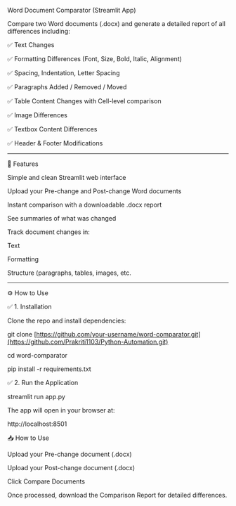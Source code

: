 
Word Document Comparator (Streamlit App)

Compare two Word documents (.docx) and generate a detailed report of all differences including:

✅ Text Changes

✅ Formatting Differences (Font, Size, Bold, Italic, Alignment)

✅ Spacing, Indentation, Letter Spacing

✅ Paragraphs Added / Removed / Moved

✅ Table Content Changes with Cell-level comparison

✅ Image Differences

✅ Textbox Content Differences

✅ Header & Footer Modifications

---

🚀 Features

Simple and clean Streamlit web interface

Upload your Pre-change and Post-change Word documents

Instant comparison with a downloadable .docx report

See summaries of what was changed

Track document changes in:

Text

Formatting

Structure (paragraphs, tables, images, etc.

---

⚙️ How to Use

✅ 1. Installation

Clone the repo and install dependencies:

git clone [https://github.com/your-username/word-comparator.git](https://github.com/Prakriti1103/Python-Automation.git)

cd word-comparator

pip install -r requirements.txt

✅ 2. Run the Application

streamlit run app.py

The app will open in your browser at:

http://localhost:8501


📥 How to Use

Upload your Pre-change document (.docx)

Upload your Post-change document (.docx)

Click Compare Documents

Once processed, download the Comparison Report for detailed differences.


